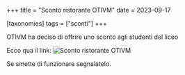 +++
title = "Sconto ristorante OTIVM"
date = 2023-09-17

[taxonomies]
tags = ["sconti"]
+++

OTIVM ha deciso di offrire uno sconto agli studenti del liceo
<!-- more -->

Ecco qua il link:
![Sconto ristorante OTIVM](https://pro.pns.sm/pfyjyu4)

Se smette di funzionare segnalatelo.